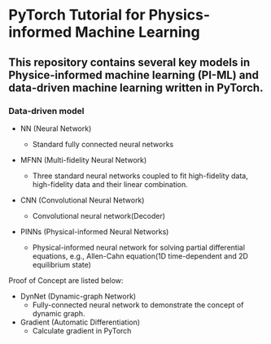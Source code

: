 # PyTorch Tutorial for Physics-informed Machine Learning
## This repository contains several key models in Physice-informed machine learning (PI-ML) and data-driven machine learning written in PyTorch. 

### Data-driven model
- NN (Neural Network)
  - Standard fully connected neural networks
- MFNN (Multi-fidelity Neural Network)
  - Three standard neural networks coupled to fit high-fidelity data, high-fidelity data and their linear combination.
- CNN (Convolutional Neural Network)
  - Convolutional neural network(Decoder)

- PINNs (Physical-informed Neural Networks)
  - Physical-informed neural network for solving partial differential equations, e.g., Allen-Cahn equation(1D time-dependent and 2D equilibrium state)


Proof of Concept are listed below:
- DynNet (Dynamic-graph Network)
  - Fully-connected neural network to demonstrate the concept of dynamic graph.
- Gradient (Automatic Differentiation)
  - Calculate gradient in PyTorch



